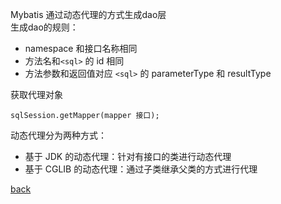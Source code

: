 Mybatis 通过动态代理的方式生成dao层  
生成dao的规则：  
- namespace 和接口名称相同  
- 方法名和`<sql>` 的 id 相同  
- 方法参数和返回值对应 `<sql>` 的 parameterType 和 resultType  

获取代理对象  
```
sqlSession.getMapper(mapper 接口);
```

动态代理分为两种方式：  
- 基于 JDK 的动态代理：针对有接口的类进行动态代理  
- 基于 CGLIB 的动态代理：通过子类继承父类的方式进行代理  

[back](../1.md)